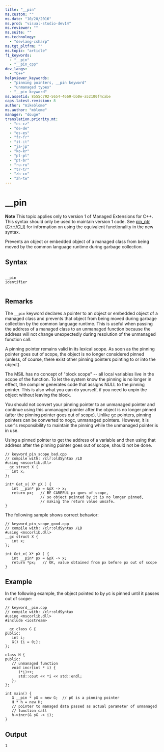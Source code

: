 ```yaml
---
title: "__pin"
ms.custom: ""
ms.date: "10/20/2016"
ms.prod: "visual-studio-dev14"
ms.reviewer: ""
ms.suite: ""
ms.technology: 
  - "devlang-csharp"
ms.tgt_pltfrm: ""
ms.topic: "article"
f1_keywords: 
  - "__pin"
  - "__pin_cpp"
dev_langs: 
  - "C++"
helpviewer_keywords: 
  - "pinning pointers, __pin keyword"
  - "unmanaged types"
  - "__pin keyword"
ms.assetid: 8b55c792-5654-4669-bb0e-a52100f4cabe
caps.latest.revision: 8
author: "mikeblome"
ms.author: "mblome"
manager: "douge"
translation.priority.mt: 
  - "cs-cz"
  - "de-de"
  - "es-es"
  - "fr-fr"
  - "it-it"
  - "ja-jp"
  - "ko-kr"
  - "pl-pl"
  - "pt-br"
  - "ru-ru"
  - "tr-tr"
  - "zh-cn"
  - "zh-tw"
---
```

# __pin
**Note** This topic applies only to version 1 of Managed Extensions for C++. This syntax should only be used to maintain version 1 code. See [pin_ptr (C++/CLI)](../Topic/pin_ptr%20\(C++-CLI\).md) for information on using the equivalent functionality in the new syntax.  
  
 Prevents an object or embedded object of a managed class from being moved by the common language runtime during garbage collection.  
  
## Syntax  
  
```  
  
__pin   
identifier  
  
```  
  
## Remarks  
 The `__pin` keyword declares a pointer to an object or embedded object of a managed class and prevents that object from being moved during garbage collection by the common language runtime. This is useful when passing the address of a managed class to an unmanaged function because the address will not change unexpectedly during resolution of the unmanaged function call.  
  
 A pinning pointer remains valid in its lexical scope. As soon as the pinning pointer goes out of scope, the object is no longer considered pinned (unless, of course, there exist other pinning pointers pointing to or into the object).  
  
 The MSIL has no concept of "block scope" -- all local variables live in the scope of the function. To let the system know the pinning is no longer in effect, the compiler generates code that assigns NULL to the pinning pointer. This is also what you can do yourself, if you need to unpin the object without leaving the block.  
  
 You should not convert your pinning pointer to an unmanaged pointer and continue using this unmanaged pointer after the object is no longer pinned (after the pinning pointer goes out of scope). Unlike gc pointers, pinning pointers can be converted to nogc, unmanaged pointers. However, it is user's responsibility to maintain the pinning while the unmanaged pointer is in use.  
  
 Using a pinned pointer to get the address of a variable and then using that address after the pinning pointer goes out of scope, should not be done.  
  
```  
// keyword_pin_scope_bad.cpp  
// compile with: /clr:oldSyntax /LD  
#using <mscorlib.dll>  
__gc struct X {  
   int x;  
};  
  
int* Get_x( X* pX ) {  
   int __pin* px = &pX -> x;  
   return px;   // BE CAREFUL px goes of scope,   
                // so object pointed by it is no longer pinned,  
                // making the return value unsafe.  
}  
```  
  
 The following sample shows correct behavior:  
  
```  
// keyword_pin_scope_good.cpp  
// compile with: /clr:oldSyntax /LD  
#using <mscorlib.dll>  
__gc struct X {  
   int x;  
};  
  
int Get_x( X* pX ) {  
   int __pin* px = &pX -> x;  
   return *px;   // OK, value obtained from px before px out of scope  
}  
```  
  
## Example  
 In the following example, the object pointed to by `pG` is pinned until it passes out of scope:  
  
```  
// keyword__pin.cpp  
// compile with: /clr:oldSyntax  
#using <mscorlib.dll>  
#include <iostream>  
  
__gc class G {   
public:   
   int i;   
   G() {i = 0;};  
};  
  
class H {  
public:  
   // unmanaged function  
   void incr(int * i) {  
      (*i)++;   
      std::cout << *i << std::endl;  
   };  
};  
  
int main() {  
   G __pin * pG = new G;  // pG is a pinning pointer  
   H * h = new H;  
   // pointer to managed data passed as actual parameter of unmanaged   
   // function call  
   h->incr(& pG -> i);   
}  
```  
  
## Output  
  
```  
1  
```